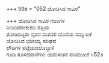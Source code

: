 +++
title = "052 ಜೋಡಿಸಿದ ಸಾವಿರ"

+++
ಜೋಡಿಸಿದ ಸಾವಿರ ಗಜಂಗಳ   
ನೀಡಿರಿದರಂಕುಶದಿ ನೆತ್ತಿಯ  
ತೋಡಿಬಿಟ್ಟರು ನೃಪನ ಮತದಲಿ ದೊರೆಯ ಸಮ್ಮುಖಕೆ  
ಜೋಡಿಸಿದ ಭರಿಕಯ್ಯ ಪರಿಘದ  
ಲೌಡಿಗಳ ಪಟ್ಟೆಯದಲೊಬ್ಬುಳಿ  
ಗೂಡಿ ತೂಳಿದವಾನೆಗಳು ಯಮಸುತನ ಪಡಿಮುಖಕೆ      ॥52॥
